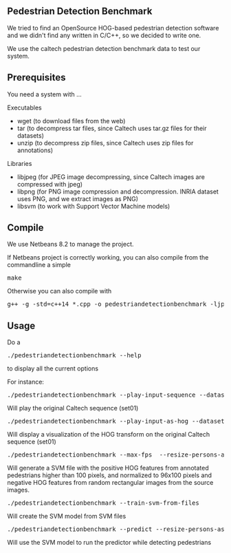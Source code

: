 Pedestrian Detection Benchmark
------------------------------

We tried to find an OpenSource HOG-based pedestrian detection software
and we didn't find any written in C/C++, so we decided to write one.

We use the caltech pedestrian detection benchmark data to test our system.

Prerequisites
-------------

You need a system with ...

Executables
- wget (to download files from the web)
- tar (to decompress tar files, since Caltech uses tar.gz files for their datasets)
- unzip (to decompress zip files, since Caltech uses zip files for annotations)

Libraries
- libjpeg (for JPEG image decompressing, since Caltech images are compressed with jpeg)
- libpng (for PNG image compression and decompression. INRIA dataset uses PNG, and we extract images as PNG)
- libsvm (to work with Support Vector Machine models)

Compile
-------

We use Netbeans 8.2 to manage the project.

If Netbeans project is correctly working, you can also compile from the commandline a simple 
<pre>make</pre>

Otherwise you can also compile with
<pre>g++ -g -std=c++14 *.cpp -o pedestriandetectionbenchmark -ljpeg -lpng -lm -lX11 -lsvm </pre>

Usage
-----

Do a
<pre>./pedestriandetectionbenchmark --help </pre>
to display all the current options

For instance:

<pre>./pedestriandetectionbenchmark --play-input-sequence --dataset USA  </pre>
Will play the original Caltech sequence (set01) 

<pre>./pedestriandetectionbenchmark --play-input-as-hog --dataset USA  --rotate-hog</pre>
Will display a visualization of the HOG transform on the original Caltech sequence (set01) 


<pre>./pedestriandetectionbenchmark --max-fps  --resize-persons-as 96 160  --min-person-height 100 --start-in-frame 1 --rotate-hog --extract-hog-svm</pre>
Will generate a SVM file with the positive HOG features from annotated pedestrians higher than 100 pixels, and normalized to 96x100 pixels 
and negative HOG features from random rectangular images from the source images.

<pre>./pedestriandetectionbenchmark --train-svm-from-files</pre>
Will create the SVM model from SVM files

<pre>./pedestriandetectionbenchmark --predict --resize-persons-as 96 160</pre>
Will use the SVM model to run the predictor while detecting pedestrians


